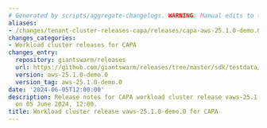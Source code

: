 ```yaml
---
# Generated by scripts/aggregate-changelogs. WARNING: Manual edits to this files will be overwritten.
aliases:
- /changes/tenant-cluster-releases-capa/releases/capa-aws-25.1.0-demo.0/
changes_categories:
- Workload cluster releases for CAPA
changes_entry:
  repository: giantswarm/releases
  url: https://github.com/giantswarm/releases/tree/master/sdk/testdata/capa/v25.1.0-demo.0
  version: aws-25.1.0-demo.0
  version_tag: aws-25.1.0-demo.0
date: '2024-06-05T12:00:00'
description: Release notes for CAPA workload cluster release vaws-25.1.0-demo.0, published
  on 05 June 2024, 12:00.
title: Workload cluster release vaws-25.1.0-demo.0 for CAPA
---
```




